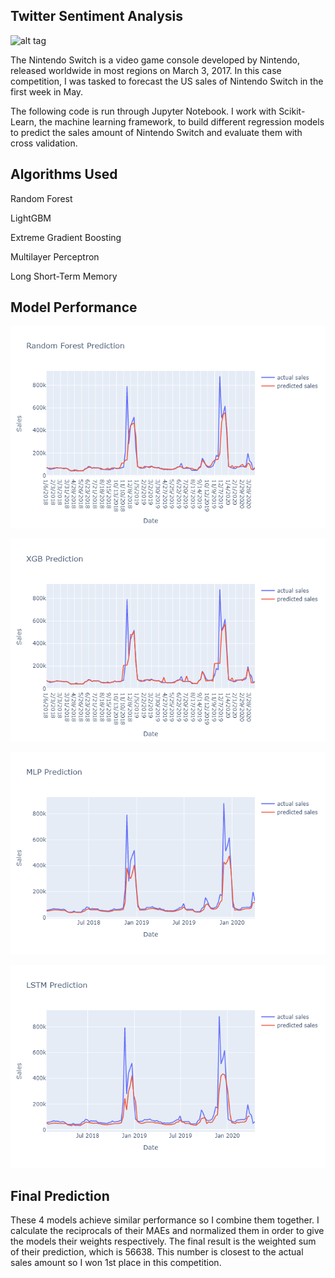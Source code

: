 ## Twitter Sentiment Analysis

![alt tag](https://media.sproutsocial.com/uploads/2019/08/twitter-stats.svg)

The Nintendo Switch is a video game console developed by Nintendo, released worldwide in most regions on March 3, 2017. In this case competition, I was tasked to forecast the US sales of Nintendo Switch in the first week in May.

The following code is run through Jupyter Notebook. I work with Scikit-Learn, the machine learning framework, to build different regression models to predict the sales amount of Nintendo Switch and evaluate them with cross validation.

## Algorithms Used
Random Forest

LightGBM

Extreme Gradient Boosting

Multilayer Perceptron
  
Long Short-Term Memory
  
## Model Performance

![alt tag](https://github.com/Ze-Long/Nintendo-Switch-Sales-Forecasting/blob/master/Images/RandomForest.png)

![alt tag](https://github.com/Ze-Long/Nintendo-Switch-Sales-Forecasting/blob/master/Images/XGBoost.png)

![alt tag](https://github.com/Ze-Long/Nintendo-Switch-Sales-Forecasting/blob/master/Images/MLP2.png)

![alt tag](https://github.com/Ze-Long/Nintendo-Switch-Sales-Forecasting/blob/master/Images/LSTM2.png)

## Final Prediction

These 4 models achieve similar performance so I combine them together. I calculate the reciprocals of their MAEs and normalized them in order to give the models their weights respectively. The final result is the weighted sum of their prediction, which is 56638. This number is closest to the actual sales amount so I won 1st place in this competition.
